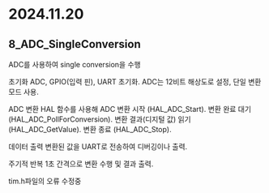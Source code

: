 # 2024.11.20

## 8_ADC_SingleConversion

ADC를 사용하여 single conversion을 수행

초기화
ADC, GPIO(입력 핀), UART 초기화.
ADC는 12비트 해상도로 설정, 단일 변환 모드 사용.

ADC 변환
HAL 함수를 사용해 ADC 변환 시작 (HAL_ADC_Start).
변환 완료 대기 (HAL_ADC_PollForConversion).
변환 결과(디지털 값) 읽기 (HAL_ADC_GetValue).
변환 종료 (HAL_ADC_Stop).

데이터 출력
변환된 값을 UART로 전송하여 디버깅이나 출력.

주기적 반복
1초 간격으로 변환 수행 및 결과 출력.

tim.h파일의 오류 수정중

